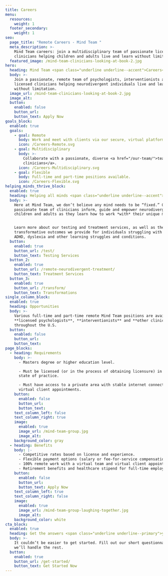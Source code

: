 ```yaml
---
title: Careers
menu:
  resources:
    weight: 1
  footer_secondary:
    weight: 1
seo:
  page_title: "Remote Careers - Mind Team "
  meta_description: >-
    Mind Team careers: join a multidisciplinary team of passionate licensed
    clinicians helping children and adults live and learn without limitation.
  featured_image: /mind-team-clinicians-looking-at-book-2.jpg
hero:
  heading: Mind Team <span class="underline underline--accent">Careers</span>
  body: >-
    Join a passionate, remote team of psychologists, interventionists and
    licensed clinicians helping neurodivergent individuals live and learn
    without limitation.
  image_url: /mind-team-clinicians-looking-at-book-2.jpg
  image_alt:
  button:
    enabled: false
    button_url:
    button_text: Apply Now
goals_block:
  enabled: true
  goals:
    - goal: Remote
      body: Work and meet with clients via our secure, virtual platform.
      icon: /Careers-Remote.svg
    - goal: Multidisciplinary
      body: >-
        Collaborate with a passionate, diverse <a href="/our-team/">team of
        clinicians</a>.
      icon: /Careers-Multidisciplinary.svg
    - goal: Flexible
      body: Full-time and part-time positions available.
      icon: /Careers-Flexible.svg
helping_minds_thrive_block:
  enabled: true
  heading: Helping all minds <span class="underline underline--accent">thrive</span>.
  body: >-
    Here at Mind Team, we don’t believe any mind needs to be “fixed.” Our
    passionate team of clinicians inform, guide and empower neurodivergent
    children and adults as they learn how to work *with* their unique minds.


    Learn more about our testing and treatment services, as well as the
    transformative outcomes we provide for individuals struggling with autism,
    ADHD, dyslexia and other learning struggles and conditions.
  button:
    enabled: true
    button_url: /test/
    button_text: Testing Services
  button_2:
    enabled: true
    button_url: /remote-neurodivergent-treatment/
    button_text: Treatment Services
  button_3:
    enabled: true
    button_url: /transform/
    button_text: Transformations
single_column_block:
  enabled: true
  heading: Opportunities
  body: >-
    Various full-time and part-time remote Mind Team positions are available for
    **licensed psychologists**, **interventionists** and **other clinicians**
    throughout the U.S.
  button:
    enabled: false
    button_url:
    button_text:
page_blocks:
  - heading: Requirements
    body: >-
      - Masters degree or higher education level. 

      - Must be licensed (or in the process of obtaining licensure) in your
      state of practice. 

      - Must have access to a private area with stable internet connection for
      virtual client appointments.
    button:
      enabled: false
      button_url:
      button_text:
    text_column_left: false
    text_column_right: true
    image:
      enabled: true
      image_url: /mind-team-group.jpg
      image_alt:
    background_color: gray
  - heading: Benefits
    body: |-
      - Competitive rates based on license and experience. 
      - Flexible payment options (salary or fee-for-service compensation).
      - 100% remote work with a virtual team and virtual client appointments. 
      - Retirement benefits and healthcare stipend for full-time employees.
    button:
      enabled: false
      button_url:
      button_text: Apply Now
    text_column_left: true
    text_column_right: false
    image:
      enabled: true
      image_url: /mind-team-group-laughing-together.jpg
      image_alt:
    background_color: white
cta_block:
  enabled: true
  heading: Get the answers <span class="underline underline--primary">you need</span>.
  body: >-
    It couldn’t be easier to get started. Fill out our short questionnaire and
    we’ll handle the rest.
  button:
    enabled: true
    button_url: /get-started/
    button_text: Get Started Now
---
```

